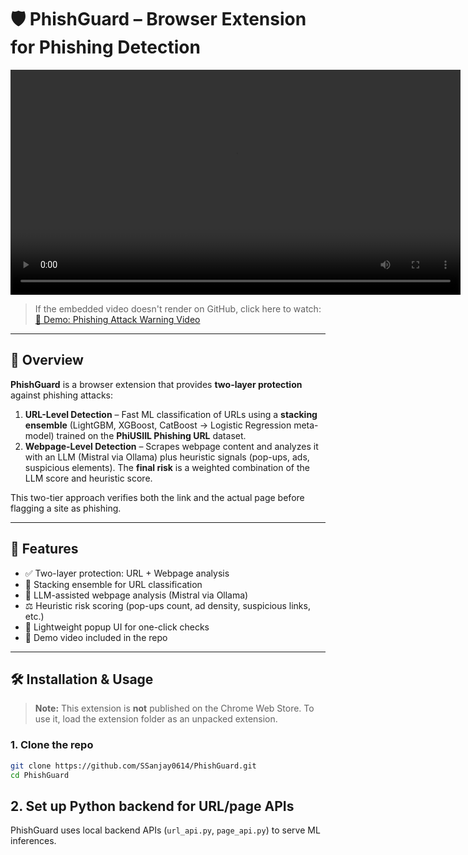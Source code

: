 # 🛡️ PhishGuard – Browser Extension for Phishing Detection

<p align="center">
  <video src="Video/Phishing%20Attack_Warning_Video.mp4" controls width="720" />
</p>

> If the embedded video doesn't render on GitHub, click here to watch:  
> [🎥 Demo: Phishing Attack Warning Video](Video/Phishing%20Attack_Warning_Video.mp4)

---

## 📌 Overview
**PhishGuard** is a browser extension that provides **two-layer protection** against phishing attacks:

1. **URL-Level Detection** – Fast ML classification of URLs using a **stacking ensemble** (LightGBM, XGBoost, CatBoost → Logistic Regression meta-model) trained on the **PhiUSIIL Phishing URL** dataset.  
2. **Webpage-Level Detection** – Scrapes webpage content and analyzes it with an LLM (Mistral via Ollama) plus heuristic signals (pop-ups, ads, suspicious elements). The **final risk** is a weighted combination of the LLM score and heuristic score.

This two-tier approach verifies both the link and the actual page before flagging a site as phishing.

---

## 🚀 Features
- ✅ Two-layer protection: URL + Webpage analysis  
- 🧠 Stacking ensemble for URL classification  
- 🤖 LLM-assisted webpage analysis (Mistral via Ollama)  
- ⚖️ Heuristic risk scoring (pop-ups count, ad density, suspicious links, etc.)  
- 🔔 Lightweight popup UI for one-click checks  
- 🎥 Demo video included in the repo

---

## 🛠️ Installation & Usage

> **Note:** This extension is **not** published on the Chrome Web Store. To use it, load the extension folder as an unpacked extension.

### 1. Clone the repo
```bash
git clone https://github.com/SSanjay0614/PhishGuard.git
cd PhishGuard
```
## 2. Set up Python backend for URL/page APIs

PhishGuard uses local backend APIs (`url_api.py`, `page_api.py`) to serve ML inferences.
